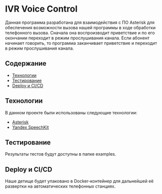 # IVR Voice Control

Данная программа разработана для взаимодействия с ПО Asterisk для обеспечения возможности вызова нашей программы в ходе обработки телефонного вызова. Сначала она воспроизводит приветствие и по его окончании переходит в режим прослушивания канала. Если абонент начинает говорить, то программа заканчивает приветствие и переходит в режим прослушивания канала.

## Содержание
- [Технологии](#технологии)
- [Тестирование](#тестирование)
- [Deploy и CI/CD](#deploy-и-ci/cd)

## Технологии

В данном проекте были использованы следующие технологии:
- [Asterisk](https://www.asterisk.org/)
- [Yandex SpeechKit](https://yandex.cloud/ru/services/speechkit)

## Тестирование

Результаты тестов будут доступны в папке examples.

## Deploy и CI/CD

Наше детище будет упаковано в Docker-контейнер для дальнейшей её развертки на автоматических телефонных станциях.
